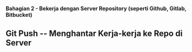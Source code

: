 #### Bahagian 2 - Bekerja dengan Server Repository (seperti Github, Gitlab, Bitbucket)

## Git Push -- Menghantar Kerja-kerja ke Repo di Server